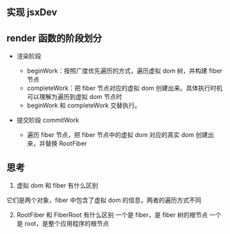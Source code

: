 ## 实现 jsxDev

## render 函数的阶段划分

- 渲染阶段

  - beginWork：按照广度优先遍历的方式，遍历虚拟 dom 树，并构建 fiber 节点
  - completeWork：把 fiber 节点对应的虚拟 dom 创建出来。具体执行时机可以理解为遍历到虚拟 dom 节点时
  - beginWork 和 completeWork 交替执行。

- 提交阶段 commitWork

  - 遍历 fiber 节点，把 fiber 节点中的虚拟 dom 对应的真实 dom 创建出来，并替换 RootFiber

## 思考

1. 虚拟 dom 和 fiber 有什么区别

它们是两个对象，fiber 中包含了虚拟 dom 的信息，两者的遍历方式不同

2. RootFiber 和 FiberRoot 有什么区别
   一个是 fiber，是 fiber 树的根节点
   一个是 root，是整个应用程序的根节点
